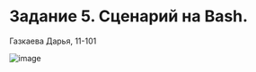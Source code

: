 # Задание 5. Сценарий на Bash.
Газкаева Дарья, 11-101  

![image](https://github.com/DariaGazkaeva/OS_task5/assets/90720522/37276d70-9d5a-4f4d-9497-4a0cac52d8c7)


